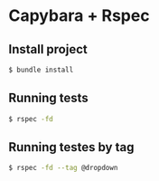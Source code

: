 # Capybara + Rspec

## Install project

```bash
$ bundle install
```

## Running tests

```bash
$ rspec -fd 
```

## Running testes by tag

```bash
$ rspec -fd --tag @dropdown
```
